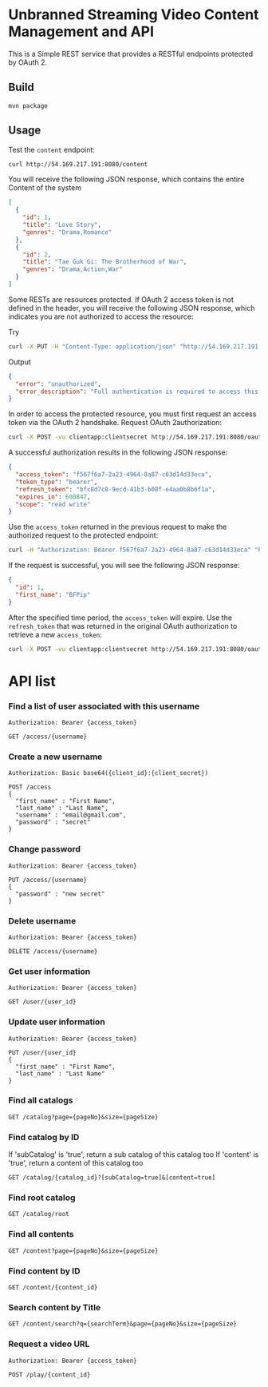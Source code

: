 # Unbranned Streaming Video Content Management and API 

This is a Simple REST service that provides a RESTful endpoints protected by OAuth 2. 

## Build
```
mvn package
``` 

## Usage

Test the `content` endpoint:

```sh
curl http://54.169.217.191:8080/content
```

You will receive the following JSON response, which contains the entire Content of the system

```json
[
  {
    "id": 1,
    "title": "Love Story",
    "genres": "Drama,Romance"
  },
  {
    "id": 2,
    "title": "Tae Guk Gi: The Brotherhood of War",
    "genres": "Drama,Action,War"
  }
]
```

Some RESTs are resources protected. If OAuth 2 access token is not defined in the header, you will receive the following JSON response, which indicates you are not authorized to access the resource:

Try
```sh
curl -X PUT -H "Content-Type: application/json" "http://54.169.217.191:8080/user/1" -d '{ "first_name" : "New Name"}'
```

Output
```json
{
  "error": "unauthorized",
  "error_description": "Full authentication is required to access this resource"
}
```

In order to access the protected resource, you must first request an access token via the OAuth 2 handshake. Request OAuth 2authorization:

```sh
curl -X POST -vu clientapp:clientsecret http://54.169.217.191:8080/oauth/token -H "Accept: application/json" -d "password=simple&username=simple&grant_type=password&scope=read%20write&client_secret=clientsecret&client_id=clientapp"
```

A successful authorization results in the following JSON response:

```json
{
  "access_token": "f567f6a7-2a23-4964-8a87-c63d14d33eca",
  "token_type": "bearer",
  "refresh_token": "bfc8d7c8-9ecd-41b3-b08f-e4aa0b8b6f1a",
  "expires_in": 600847,
  "scope": "read write"
}
```

Use the `access_token` returned in the previous request to make the authorized request to the protected endpoint:

```sh
curl -H "Authorization: Bearer f567f6a7-2a23-4964-8a87-c63d14d33eca" "http://54.169.217.191:8080/user/1"
```

If the request is successful, you will see the following JSON response:

```json
{
  "id": 1,
  "first_name": "BFPip"
}
```

After the specified time period, the `access_token` will expire. Use the `refresh_token` that was returned in the original OAuth authorization to retrieve a new `access_token`:

```sh
curl -X POST -vu clientapp:clientsecret http://54.169.217.191:8080/oauth/token -H "Accept: application/json" -d "grant_type=refresh_token&refresh_token=bfc8d7c8-9ecd-41b3-b08f-e4aa0b8b6f1a&client_secret=clientsecret&client_id=clientapp"
```

# API list
### Find a list of user associated with this username
```
Authorization: Bearer {access_token}

GET /access/{username}
```

### Create a new username
```
Authorization: Basic base64({client_id}:{client_secret})

POST /access
{ 
  "first_name" : "First Name",
  "last_name" : "Last Name",
  "username" : "email@gmail.com",
  "password" : "secret"
}
```

### Change password
```
Authorization: Bearer {access_token}

PUT /access/{username}
{ 
  "password" : "new secret"
}
```

### Delete username
```
Authorization: Bearer {access_token}

DELETE /access/{username}
```

### Get user information
``` 
Authorization: Bearer {access_token}

GET /user/{user_id}
```

### Update user information
``` 
Authorization: Bearer {access_token}

PUT /user/{user_id}
{
  "first_name" : "First Name",
  "last_name" : "Last Name"
}
```

### Find all catalogs
```
GET /catalog?page={pageNo}&size={pageSize}
```

### Find catalog by ID
If 'subCatalog' is 'true', return a sub catalog of this catalog too
If 'content' is 'true', return a content of this catalog too
```
GET /catalog/{catalog_id}?[subCatalog=true]&[content=true]
```

### Find root catalog
```
GET /catalog/root
```

### Find all contents
```
GET /content?page={pageNo}&size={pageSize}
```

### Find content by ID
```
GET /content/{content_id}
```

### Search content by Title
```
GET /content/search?q={searchTerm}&page={pageNo}&size={pageSize}
```

### Request a video URL
```
Authorization: Bearer {access_token}

POST /play/{content_id}
```
